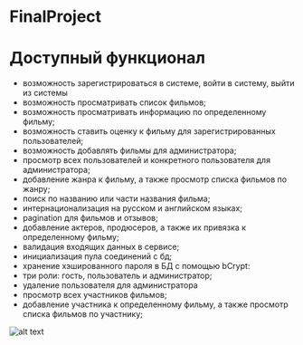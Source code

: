 # FinalProject

# Доступный функционал

- возможность зарегистрироваться в системе, войти в систему, выйти из системы
- возможность просматривать список фильмов;
- возможность просматривать информацию по определенному фильму;
- возможность ставить оценку к фильму для зарегистрированных пользователей;
- возможность добавлять фильмы для администратора;
- просмотр всех пользователей и конкретного пользователя для администратора;
- добавление жанра к фильму, а также просмотр списка фильмов по жанру;
- поиск по названию или части названия фильма;
- интернационализация на русском и английском языках;
- pagination для фильмов и отзывов;
- добавление актеров, продюсеров, а также их привязка к определенному фильму;
- валидация входящих данных в сервисе;
- инициализация пула соединений с бд;
- хранение хэшированного пароля в БД с помощью bCrypt:
- три роли: гость, пользователь и администратор;
- удаление пользователя для администратора
- просмотр всех участников фильмов;
- добавление участника к определенному фильму, а также просмотр списка фильмов по участнику;

![alt text](https://github.com/NikitaGolik/FinalProject/tree/main/src/main/webapp/images/test_db.png)
